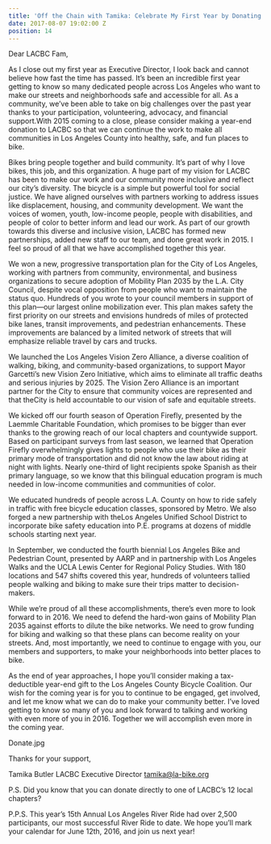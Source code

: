 ```yaml
---
title: 'Off the Chain with Tamika: Celebrate My First Year by Donating to LACBC Today'
date: 2017-08-07 19:02:00 Z
position: 14
---
```


Dear LACBC Fam,

As I close out my first year as Executive Director, I look back and cannot believe how fast the time has passed. It’s been an incredible first year getting to know so many dedicated people across Los Angeles who want to make our streets and neighborhoods safe and accessible for all. As a community, we’ve been able to take on big challenges over the past year thanks to your participation, volunteering, advocacy, and financial support.With 2015 coming to a close, please consider making a year-end donation to LACBC so that we can continue the work to make all communities in Los Angeles County into healthy, safe, and fun places to bike.

Bikes bring people together and build community. It’s part of why I love bikes, this job, and this organization. A huge part of my vision for LACBC has been to make our work and our community more inclusive and reflect our city’s diversity. The bicycle is a simple but powerful tool for social justice. We have aligned ourselves with partners working to address issues like displacement, housing, and community development. We want the voices of women, youth, low-income people, people with disabilities, and people of color to better inform and lead our work. As part of our growth towards this diverse and inclusive vision, LACBC has formed new partnerships, added new staff to our team, and done great work in 2015. I feel so proud of all that we have accomplished together this year.

We won a new, progressive transportation plan for the City of Los Angeles, working with partners from community, environmental, and business organizations to secure adoption of Mobility Plan 2035 by the L.A. City Council, despite vocal opposition from people who want to maintain the status quo. Hundreds of you wrote to your council members in support of this plan—our largest online mobilization ever. This plan makes safety the first priority on our streets and envisions hundreds of miles of protected bike lanes, transit improvements, and pedestrian enhancements. These improvements are balanced by a limited network of streets that will emphasize reliable travel by cars and trucks.

We launched the Los Angeles Vision Zero Alliance, a diverse coalition of walking, biking, and community-based organizations, to support Mayor Garcetti’s new Vision Zero Initiative, which aims to eliminate all traffic deaths and serious injuries by 2025. The Vision Zero Alliance is an important partner for the City to ensure that community voices are represented and that theCity is held accountable to our vision of safe and equitable streets.

We kicked off our fourth season of Operation Firefly, presented by the Laemmle Charitable Foundation, which promises to be bigger than ever thanks to the growing reach of our local chapters and countywide support. Based on participant surveys from last season, we learned that Operation Firefly overwhelmingly gives lights to people who use their bike as their primary mode of transportation and did not know the law about riding at night with lights. Nearly one-third of light recipients spoke Spanish as their primary language, so we know that this bilingual education program is much needed in low-income communities and communities of color.

We educated hundreds of people across L.A. County on how to ride safely in traffic with free bicycle education classes, sponsored by Metro. We also forged a new partnership with theLos Angeles Unified School District to incorporate bike safety education into P.E. programs at dozens of middle schools starting next year.

In September, we conducted the fourth biennial Los Angeles Bike and Pedestrian Count, presented by AARP and in partnership with Los Angeles Walks and the UCLA Lewis Center for Regional Policy Studies. With 180 locations and 547 shifts covered this year, hundreds of volunteers tallied people walking and biking to make sure their trips matter to decision-makers.

While we’re proud of all these accomplishments, there’s even more to look forward to in 2016. We need to defend the hard-won gains of Mobility Plan 2035 against efforts to dilute the bike networks. We need to grow funding for biking and walking so that these plans can become reality on your streets. And, most importantly, we need to continue to engage with you, our members and supporters, to make your neighborhoods into better places to bike.

As the end of year approaches, I hope you’ll consider making a tax-deductible year-end gift to the Los Angeles County Bicycle Coalition. Our wish for the coming year is for you to continue to be engaged, get involved, and let me know what we can do to make your community better. I’ve loved getting to know so many of you and look forward to talking and working with even more of you in 2016. Together we will accomplish even more in the coming year.

Donate.jpg

Thanks for your support,

 

Tamika Butler
LACBC Executive Director
tamika@la-bike.org


P.S. Did you know that you can donate directly to one of LACBC’s 12 local chapters?

P.P.S. This year’s 15th Annual Los Angeles River Ride had over 2,500 participants, our most successful River Ride to date. We hope you’ll mark your calendar for June 12th, 2016, and join us next year!

